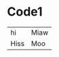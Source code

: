 # Code1
<table> 
<td> hi</td>
<td> Miaw </td>
  <tr> <td> Hiss </td> 
<td> Moo </td> </tr>
</table>
